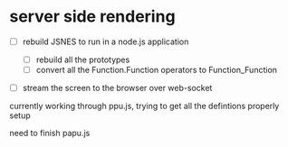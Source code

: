 # server side rendering

* [ ] rebuild JSNES to run in a node.js application
  * [ ] rebuild all the prototypes
  * [ ] convert all the Function.Function operators to Function_Function
* [ ] stream the screen to the browser over web-socket


currently working through ppu.js, trying to get all the defintions properly setup

need to finish papu.js
